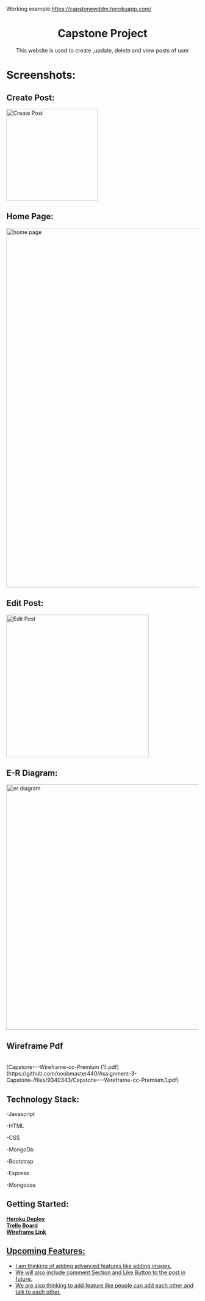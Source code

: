 Working example:https://capstonewddm.herokuapp.com/
<h1 align="center">Capstone Project</h1>
<p align="center">This website is used to create ,update, delete and view posts of user</p>

</p>
<b><h1>Screenshots:</h1></b>
<h2>Create Post:</h2>

<img width="240" alt="Create Post" src="https://user-images.githubusercontent.com/98124989/184712629-58fc19cc-4619-4665-a8bd-fc9863548d05.PNG">
<h2>Home Page:</h2>
<img width="941" alt="home page" src="https://user-images.githubusercontent.com/98124989/184712721-4f2f2cd9-2443-4bb3-a691-493a595294e7.PNG">
<h2>Edit Post:</h2>

<img width="373" alt="Edit Post" src="https://user-images.githubusercontent.com/98124989/184712689-2faab060-9bc6-4cda-b867-a85aa2e08776.PNG">
<h2>E-R Diagram:</h2>




<img width="643" alt="er diagram" src="https://user-images.githubusercontent.com/98124989/184716287-0b719f59-a14c-4a55-a1dd-405d5c9924bc.png">
<h2>Wireframe Pdf</h2></br>
[Capstone---Wireframe-cc-Premium (1).pdf](https://github.com/noobmaster440/Assignment-3-Capstone-/files/9340343/Capstone---Wireframe-cc-Premium.1.pdf)

<h2>Technology Stack:</h2>
 <p> -Javascript </p>
 <p> -HTML </p>
 <p> -CSS </p>
 <p> -MongoDb </p>
 <p> -Bootstrap </p>
 <p> -Express </p>
 <p> -Mongoose</p>
<h2>Getting Started:</h2>
<b><a href = "https://capstonewddm.herokuapp.com/"> Heroku Deploy</a></b></br>
<b><a href = "https://trello.com/b/67cIZCeL/capstone-project"> Trello Board </a></b>
</br>
<b><a href = "https://wireframe.cc/pro/pp/e48c28603573210"</a>Wireframe Link</b>


<h2>Upcoming Features:</h2>
<ul>
 <li>I am thinking of adding advanced features like adding images.</li>
 <li>We will also include comment Section and Like Button to the post in future.</li>
 <li>We are also thinking to add feature like people can add each other and talk to each other.</li>
</ul>

